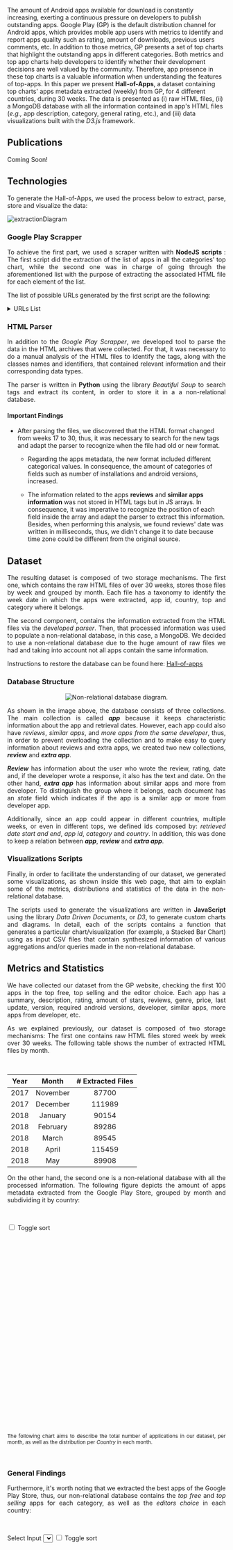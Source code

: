 
The amount of Android apps available for download is constantly increasing, exerting a continuous pressure on developers to publish outstanding apps. Google Play (GP) is the default distribution channel for Android apps, which provides mobile app users  with metrics to identify and report apps quality such as rating, amount of downloads, previous users comments, etc. In addition to those metrics, GP presents a set of top charts that highlight the outstanding apps in different categories. Both metrics and top app charts help developers to identify whether their development decisions are well valued by the community. Therefore, app presence in these top charts is a valuable information when understanding the features of top-apps. In this paper we present **Hall-of-Apps**, a dataset containing top charts' apps metadata extracted (weekly) from GP, for 4 different countries, during 30 weeks. The data is presented as (i) raw HTML files, (ii) a MongoDB database with all the information contained in app's HTML files (_e.g.,_ app description, category, general rating, etc.), and (iii) data visualizations built with the _D3.js_ framework.

## Publications
<p align="justify">
Coming Soon!
</p>

## Technologies
<p align="justify">
To generate the Hall-of-Apps, we used the process below to extract, parse, store and visualize the data:
</p>

![extractionDiagram](/assets/imgs/structural/extraction.jpg)

### Google Play Scrapper
<p align="justify">
  To achieve the first part, we used a scraper written with <strong>NodeJS scripts </strong>: The first script did the extraction of the list of apps in all the categories' top chart, while the second one was in charge of going through the aforementioned list with the purpose of extracting the associated HTML file for each element of the list.
</p>

<p align="justify">
The list of possible URLs generated by the first script are the following:
</p>

<details>
  <summary>URLs List</summary>
  
  <table class="table table-bordered table-hover table-condensed" style="table-layout: fixed; width: 100%">
<thead><tr><th title="Field #1">id</th>
<th title="Field #2">pathName</th>
<th title="Field #3">path</th>
<th title="Field #4">country</th>
</tr></thead>
<tbody><tr>
<td align="right">1</td>
<td>editorChoice</td>
<td style="word-wrap: break-word">https://play.google.com/store/apps/collection/promotion_3002800_editors_choice_apps?hl=en&amp;gl=co</td>
<td>co</td>
</tr>
<tr>
<td align="right">2</td>
<td>general_topFree</td>
<td>https://play.google.com/store/apps/collection/topselling_free?hl=en&amp;gl=co</td>
<td>co</td>
</tr>
<tr>
<td align="right">3</td>
<td>general_topSelling</td>
<td>https://play.google.com/store/apps/collection/topselling_paid?hl=en&amp;gl=co</td>
<td>co</td>
</tr>
<tr>
<td align="right">4</td>
<td>art_and_design_topFree</td>
<td>https://play.google.com/store/apps/category/ART_AND_DESIGN/collection/topselling_free?hl=en&amp;gl=co</td>
<td>co</td>
</tr>
<tr>
<td align="right">5</td>
<td>art_and_design_topSelling</td>
<td>https://play.google.com/store/apps/category/ART_AND_DESIGN/collection/topselling_paid?hl=en&amp;gl=co</td>
<td>co</td>
</tr>
<tr>
<td align="right">6</td>
<td>auto_and_vehicles_topFree</td>
<td>https://play.google.com/store/apps/category/AUTO_AND_VEHICLES/collection/topselling_free?hl=en&amp;gl=co</td>
<td>co</td>
</tr>
<tr>
<td align="right">7</td>
<td>auto_and_vehicles_topSelling</td>
<td>https://play.google.com/store/apps/category/AUTO_AND_VEHICLES/collection/topselling_paid?hl=en&amp;gl=co</td>
<td>co</td>
</tr>
<tr>
<td align="right">8</td>
<td>beauty_topFree</td>
<td>https://play.google.com/store/apps/category/BEAUTY/collection/topselling_free?hl=en&amp;gl=co</td>
<td>co</td>
</tr>
<tr>
<td align="right">9</td>
<td>beauty_topSelling</td>
<td>https://play.google.com/store/apps/category/BEAUTY/collection/topselling_paid?hl=en&amp;gl=co</td>
<td>co</td>
</tr>
<tr>
<td align="right">10</td>
<td>books_and_reference_topFree</td>
<td>https://play.google.com/store/apps/category/BOOKS_AND_REFERENCE/collection/topselling_free?hl=en&amp;gl=co</td>
<td>co</td>
</tr>
<tr>
<td align="right">11</td>
<td>books_and_reference_topSelling</td>
<td>https://play.google.com/store/apps/category/BOOKS_AND_REFERENCE/collection/topselling_paid?hl=en&amp;gl=co</td>
<td>co</td>
</tr>
<tr>
<td align="right">12</td>
<td>business_topFree</td>
<td>https://play.google.com/store/apps/category/BUSINESS/collection/topselling_free?hl=en&amp;gl=co</td>
<td>co</td>
</tr>
<tr>
<td align="right">13</td>
<td>business_topSelling</td>
<td>https://play.google.com/store/apps/category/BUSINESS/collection/topselling_paid?hl=en&amp;gl=co</td>
<td>co</td>
</tr>
<tr>
<td align="right">14</td>
<td>comics_topFree</td>
<td>https://play.google.com/store/apps/category/COMICS/collection/topselling_free?hl=en&amp;gl=co</td>
<td>co</td>
</tr>
<tr>
<td align="right">15</td>
<td>comics_topSelling</td>
<td>https://play.google.com/store/apps/category/COMICS/collection/topselling_paid?hl=en&amp;gl=co</td>
<td>co</td>
</tr>
<tr>
<td align="right">16</td>
<td>communication_topFree</td>
<td>https://play.google.com/store/apps/category/COMMUNICATION/collection/topselling_free?hl=en&amp;gl=co</td>
<td>co</td>
</tr>
<tr>
<td align="right">17</td>
<td>communication_topSelling</td>
<td>https://play.google.com/store/apps/category/COMMUNICATION/collection/topselling_paid?hl=en&amp;gl=co</td>
<td>co</td>
</tr>
<tr>
<td align="right">18</td>
<td>dating_topFree</td>
<td>https://play.google.com/store/apps/category/DATING/collection/topselling_free?hl=en&amp;gl=co</td>
<td>co</td>
</tr>
<tr>
<td align="right">19</td>
<td>dating_topSelling</td>
<td>https://play.google.com/store/apps/category/DATING/collection/topselling_paid?hl=en&amp;gl=co</td>
<td>co</td>
</tr>
<tr>
<td align="right">20</td>
<td>education_topFree</td>
<td>https://play.google.com/store/apps/category/EDUCATION/collection/topselling_free?hl=en&amp;gl=co</td>
<td>co</td>
</tr>
<tr>
<td align="right">21</td>
<td>education_topSelling</td>
<td>https://play.google.com/store/apps/category/EDUCATION/collection/topselling_paid?hl=en&amp;gl=co</td>
<td>co</td>
</tr>
<tr>
<td align="right">22</td>
<td>entertainment_topFree</td>
<td>https://play.google.com/store/apps/category/ENTERTAINMENT/collection/topselling_free?hl=en&amp;gl=co</td>
<td>co</td>
</tr>
<tr>
<td align="right">23</td>
<td>entertainment_topSelling</td>
<td>https://play.google.com/store/apps/category/ENTERTAINMENT/collection/topselling_paid?hl=en&amp;gl=co</td>
<td>co</td>
</tr>
<tr>
<td align="right">24</td>
<td>events_topFree</td>
<td>https://play.google.com/store/apps/category/EVENTS/collection/topselling_free?hl=en&amp;gl=co</td>
<td>co</td>
</tr>
<tr>
<td align="right">25</td>
<td>events_topSelling</td>
<td>https://play.google.com/store/apps/category/EVENTS/collection/topselling_paid?hl=en&amp;gl=co</td>
<td>co</td>
</tr>
<tr>
<td align="right">26</td>
<td>finance_topFree</td>
<td>https://play.google.com/store/apps/category/FINANCE/collection/topselling_free?hl=en&amp;gl=co</td>
<td>co</td>
</tr>
<tr>
<td align="right">27</td>
<td>finance_topSelling</td>
<td>https://play.google.com/store/apps/category/FINANCE/collection/topselling_paid?hl=en&amp;gl=co</td>
<td>co</td>
</tr>
<tr>
<td align="right">28</td>
<td>food_and_drink_topFree</td>
<td>https://play.google.com/store/apps/category/FOOD_AND_DRINK/collection/topselling_free?hl=en&amp;gl=co</td>
<td>co</td>
</tr>
<tr>
<td align="right">29</td>
<td>food_and_drink_topSelling</td>
<td>https://play.google.com/store/apps/category/FOOD_AND_DRINK/collection/topselling_paid?hl=en&amp;gl=co</td>
<td>co</td>
</tr>
<tr>
<td align="right">30</td>
<td>health_and_fitness_topFree</td>
<td>https://play.google.com/store/apps/category/HEALTH_AND_FITNESS/collection/topselling_free?hl=en&amp;gl=co</td>
<td>co</td>
</tr>
<tr>
<td align="right">31</td>
<td>health_and_fitness_topSelling</td>
<td>https://play.google.com/store/apps/category/HEALTH_AND_FITNESS/collection/topselling_paid?hl=en&amp;gl=co</td>
<td>co</td>
</tr>
<tr>
<td align="right">32</td>
<td>house_and_home_topFree</td>
<td>https://play.google.com/store/apps/category/HOUSE_AND_HOME/collection/topselling_free?hl=en&amp;gl=co</td>
<td>co</td>
</tr>
<tr>
<td align="right">33</td>
<td>house_and_home_topSelling</td>
<td>https://play.google.com/store/apps/category/HOUSE_AND_HOME/collection/topselling_paid?hl=en&amp;gl=co</td>
<td>co</td>
</tr>
<tr>
<td align="right">34</td>
<td>libraries_and_demo_topFree</td>
<td>https://play.google.com/store/apps/category/LIBRARIES_AND_DEMO/collection/topselling_free?hl=en&amp;gl=co</td>
<td>co</td>
</tr>
<tr>
<td align="right">35</td>
<td>libraries_and_demo_topSelling</td>
<td>https://play.google.com/store/apps/category/LIBRARIES_AND_DEMO/collection/topselling_paid?hl=en&amp;gl=co</td>
<td>co</td>
</tr>
<tr>
<td align="right">36</td>
<td>lifestyle_topFree</td>
<td>https://play.google.com/store/apps/category/LIFESTYLE/collection/topselling_free?hl=en&amp;gl=co</td>
<td>co</td>
</tr>
<tr>
<td align="right">37</td>
<td>lifestyle_topSelling</td>
<td>https://play.google.com/store/apps/category/LIFESTYLE/collection/topselling_paid?hl=en&amp;gl=co</td>
<td>co</td>
</tr>
<tr>
<td align="right">38</td>
<td>maps_and_navigation_topFree</td>
<td>https://play.google.com/store/apps/category/MAPS_AND_NAVIGATION/collection/topselling_free?hl=en&amp;gl=co</td>
<td>co</td>
</tr>
<tr>
<td align="right">39</td>
<td>maps_and_navigation_topSelling</td>
<td>https://play.google.com/store/apps/category/MAPS_AND_NAVIGATION/collection/topselling_paid?hl=en&amp;gl=co</td>
<td>co</td>
</tr>
<tr>
<td align="right">40</td>
<td>medical_topFree</td>
<td>https://play.google.com/store/apps/category/MEDICAL/collection/topselling_free?hl=en&amp;gl=co</td>
<td>co</td>
</tr>
<tr>
<td align="right">41</td>
<td>medical_topSelling</td>
<td>https://play.google.com/store/apps/category/MEDICAL/collection/topselling_paid?hl=en&amp;gl=co</td>
<td>co</td>
</tr>
<tr>
<td align="right">42</td>
<td>music_and_audio_topFree</td>
<td>https://play.google.com/store/apps/category/MUSIC_AND_AUDIO/collection/topselling_free?hl=en&amp;gl=co</td>
<td>co</td>
</tr>
<tr>
<td align="right">43</td>
<td>music_and_audio_topSelling</td>
<td>https://play.google.com/store/apps/category/MUSIC_AND_AUDIO/collection/topselling_paid?hl=en&amp;gl=co</td>
<td>co</td>
</tr>
<tr>
<td align="right">44</td>
<td>news_and_magazines_topFree</td>
<td>https://play.google.com/store/apps/category/NEWS_AND_MAGAZINES/collection/topselling_free?hl=en&amp;gl=co</td>
<td>co</td>
</tr>
<tr>
<td align="right">45</td>
<td>news_and_magazines_topSelling</td>
<td>https://play.google.com/store/apps/category/NEWS_AND_MAGAZINES/collection/topselling_paid?hl=en&amp;gl=co</td>
<td>co</td>
</tr>
<tr>
<td align="right">46</td>
<td>parenting_topFree</td>
<td>https://play.google.com/store/apps/category/PARENTING/collection/topselling_free?hl=en&amp;gl=co</td>
<td>co</td>
</tr>
<tr>
<td align="right">47</td>
<td>parenting_topSelling</td>
<td>https://play.google.com/store/apps/category/PARENTING/collection/topselling_paid?hl=en&amp;gl=co</td>
<td>co</td>
</tr>
<tr>
<td align="right">48</td>
<td>personalization_topFree</td>
<td>https://play.google.com/store/apps/category/PERSONALIZATION/collection/topselling_free?hl=en&amp;gl=co</td>
<td>co</td>
</tr>
<tr>
<td align="right">49</td>
<td>personalization_topSelling</td>
<td>https://play.google.com/store/apps/category/PERSONALIZATION/collection/topselling_paid?hl=en&amp;gl=co</td>
<td>co</td>
</tr>
<tr>
<td align="right">50</td>
<td>photography_topFree</td>
<td>https://play.google.com/store/apps/category/PHOTOGRAPHY/collection/topselling_free?hl=en&amp;gl=co</td>
<td>co</td>
</tr>
<tr>
<td align="right">51</td>
<td>photography_topSelling</td>
<td>https://play.google.com/store/apps/category/PHOTOGRAPHY/collection/topselling_paid?hl=en&amp;gl=co</td>
<td>co</td>
</tr>
<tr>
<td align="right">52</td>
<td>productivity_topFree</td>
<td>https://play.google.com/store/apps/category/PRODUCTIVITY/collection/topselling_free?hl=en&amp;gl=co</td>
<td>co</td>
</tr>
<tr>
<td align="right">53</td>
<td>productivity_topSelling</td>
<td>https://play.google.com/store/apps/category/PRODUCTIVITY/collection/topselling_paid?hl=en&amp;gl=co</td>
<td>co</td>
</tr>
<tr>
<td align="right">54</td>
<td>shopping_topFree</td>
<td>https://play.google.com/store/apps/category/SHOPPING/collection/topselling_free?hl=en&amp;gl=co</td>
<td>co</td>
</tr>
<tr>
<td align="right">55</td>
<td>shopping_topSelling</td>
<td>https://play.google.com/store/apps/category/SHOPPING/collection/topselling_paid?hl=en&amp;gl=co</td>
<td>co</td>
</tr>
<tr>
<td align="right">56</td>
<td>social_topFree</td>
<td>https://play.google.com/store/apps/category/SOCIAL/collection/topselling_free?hl=en&amp;gl=co</td>
<td>co</td>
</tr>
<tr>
<td align="right">57</td>
<td>social_topSelling</td>
<td>https://play.google.com/store/apps/category/SOCIAL/collection/topselling_paid?hl=en&amp;gl=co</td>
<td>co</td>
</tr>
<tr>
<td align="right">58</td>
<td>sports_topFree</td>
<td>https://play.google.com/store/apps/category/SPORTS/collection/topselling_free?hl=en&amp;gl=co</td>
<td>co</td>
</tr>
<tr>
<td align="right">59</td>
<td>sports_topSelling</td>
<td>https://play.google.com/store/apps/category/SPORTS/collection/topselling_paid?hl=en&amp;gl=co</td>
<td>co</td>
</tr>
<tr>
<td align="right">60</td>
<td>tools_topFree</td>
<td>https://play.google.com/store/apps/category/TOOLS/collection/topselling_free?hl=en&amp;gl=co</td>
<td>co</td>
</tr>
<tr>
<td align="right">61</td>
<td>tools_topSelling</td>
<td>https://play.google.com/store/apps/category/TOOLS/collection/topselling_paid?hl=en&amp;gl=co</td>
<td>co</td>
</tr>
<tr>
<td align="right">62</td>
<td>travel_and_local_topFree</td>
<td>https://play.google.com/store/apps/category/TRAVEL_AND_LOCAL/collection/topselling_free?hl=en&amp;gl=co</td>
<td>co</td>
</tr>
<tr>
<td align="right">63</td>
<td>travel_and_local_topSelling</td>
<td>https://play.google.com/store/apps/category/TRAVEL_AND_LOCAL/collection/topselling_paid?hl=en&amp;gl=co</td>
<td>co</td>
</tr>
<tr>
<td align="right">64</td>
<td>video_players_topFree</td>
<td>https://play.google.com/store/apps/category/VIDEO_PLAYERS/collection/topselling_free?hl=en&amp;gl=co</td>
<td>co</td>
</tr>
<tr>
<td align="right">65</td>
<td>video_players_topSelling</td>
<td>https://play.google.com/store/apps/category/VIDEO_PLAYERS/collection/topselling_paid?hl=en&amp;gl=co</td>
<td>co</td>
</tr>
<tr>
<td align="right">66</td>
<td>weather_topFree</td>
<td>https://play.google.com/store/apps/category/WEATHER/collection/topselling_free?hl=en&amp;gl=co</td>
<td>co</td>
</tr>
<tr>
<td align="right">67</td>
<td>weather_topSelling</td>
<td>https://play.google.com/store/apps/category/WEATHER/collection/topselling_paid?hl=en&amp;gl=co</td>
<td>co</td>
</tr>
<tr>
<td align="right">68</td>
<td>editorChoice</td>
<td>https://play.google.com/store/apps/collection/promotion_3002800_editors_choice_apps?hl=en&amp;gl=us</td>
<td>us</td>
</tr>
<tr>
<td align="right">69</td>
<td>general_topFree</td>
<td>https://play.google.com/store/apps/collection/topselling_free?hl=en&amp;gl=us</td>
<td>us</td>
</tr>
<tr>
<td align="right">70</td>
<td>general_topSelling</td>
<td>https://play.google.com/store/apps/collection/topselling_paid?hl=en&amp;gl=us</td>
<td>us</td>
</tr>
<tr>
<td align="right">71</td>
<td>art_and_design_topFree</td>
<td>https://play.google.com/store/apps/category/ART_AND_DESIGN/collection/topselling_free?hl=en&amp;gl=us</td>
<td>us</td>
</tr>
<tr>
<td align="right">72</td>
<td>art_and_design_topSelling</td>
<td>https://play.google.com/store/apps/category/ART_AND_DESIGN/collection/topselling_paid?hl=en&amp;gl=us</td>
<td>us</td>
</tr>
<tr>
<td align="right">73</td>
<td>auto_and_vehicles_topFree</td>
<td>https://play.google.com/store/apps/category/AUTO_AND_VEHICLES/collection/topselling_free?hl=en&amp;gl=us</td>
<td>us</td>
</tr>
<tr>
<td align="right">74</td>
<td>auto_and_vehicles_topSelling</td>
<td>https://play.google.com/store/apps/category/AUTO_AND_VEHICLES/collection/topselling_paid?hl=en&amp;gl=us</td>
<td>us</td>
</tr>
<tr>
<td align="right">75</td>
<td>beauty_topFree</td>
<td>https://play.google.com/store/apps/category/BEAUTY/collection/topselling_free?hl=en&amp;gl=us</td>
<td>us</td>
</tr>
<tr>
<td align="right">76</td>
<td>beauty_topSelling</td>
<td>https://play.google.com/store/apps/category/BEAUTY/collection/topselling_paid?hl=en&amp;gl=us</td>
<td>us</td>
</tr>
<tr>
<td align="right">77</td>
<td>books_and_reference_topFree</td>
<td>https://play.google.com/store/apps/category/BOOKS_AND_REFERENCE/collection/topselling_free?hl=en&amp;gl=us</td>
<td>us</td>
</tr>
<tr>
<td align="right">78</td>
<td>books_and_reference_topSelling</td>
<td>https://play.google.com/store/apps/category/BOOKS_AND_REFERENCE/collection/topselling_paid?hl=en&amp;gl=us</td>
<td>us</td>
</tr>
<tr>
<td align="right">79</td>
<td>business_topFree</td>
<td>https://play.google.com/store/apps/category/BUSINESS/collection/topselling_free?hl=en&amp;gl=us</td>
<td>us</td>
</tr>
<tr>
<td align="right">80</td>
<td>business_topSelling</td>
<td>https://play.google.com/store/apps/category/BUSINESS/collection/topselling_paid?hl=en&amp;gl=us</td>
<td>us</td>
</tr>
<tr>
<td align="right">81</td>
<td>comics_topFree</td>
<td>https://play.google.com/store/apps/category/COMICS/collection/topselling_free?hl=en&amp;gl=us</td>
<td>us</td>
</tr>
<tr>
<td align="right">82</td>
<td>comics_topSelling</td>
<td>https://play.google.com/store/apps/category/COMICS/collection/topselling_paid?hl=en&amp;gl=us</td>
<td>us</td>
</tr>
<tr>
<td align="right">83</td>
<td>communication_topFree</td>
<td>https://play.google.com/store/apps/category/COMMUNICATION/collection/topselling_free?hl=en&amp;gl=us</td>
<td>us</td>
</tr>
<tr>
<td align="right">84</td>
<td>communication_topSelling</td>
<td>https://play.google.com/store/apps/category/COMMUNICATION/collection/topselling_paid?hl=en&amp;gl=us</td>
<td>us</td>
</tr>
<tr>
<td align="right">85</td>
<td>dating_topFree</td>
<td>https://play.google.com/store/apps/category/DATING/collection/topselling_free?hl=en&amp;gl=us</td>
<td>us</td>
</tr>
<tr>
<td align="right">86</td>
<td>dating_topSelling</td>
<td>https://play.google.com/store/apps/category/DATING/collection/topselling_paid?hl=en&amp;gl=us</td>
<td>us</td>
</tr>
<tr>
<td align="right">87</td>
<td>education_topFree</td>
<td>https://play.google.com/store/apps/category/EDUCATION/collection/topselling_free?hl=en&amp;gl=us</td>
<td>us</td>
</tr>
<tr>
<td align="right">88</td>
<td>education_topSelling</td>
<td>https://play.google.com/store/apps/category/EDUCATION/collection/topselling_paid?hl=en&amp;gl=us</td>
<td>us</td>
</tr>
<tr>
<td align="right">89</td>
<td>entertainment_topFree</td>
<td>https://play.google.com/store/apps/category/ENTERTAINMENT/collection/topselling_free?hl=en&amp;gl=us</td>
<td>us</td>
</tr>
<tr>
<td align="right">90</td>
<td>entertainment_topSelling</td>
<td>https://play.google.com/store/apps/category/ENTERTAINMENT/collection/topselling_paid?hl=en&amp;gl=us</td>
<td>us</td>
</tr>
<tr>
<td align="right">91</td>
<td>events_topFree</td>
<td>https://play.google.com/store/apps/category/EVENTS/collection/topselling_free?hl=en&amp;gl=us</td>
<td>us</td>
</tr>
<tr>
<td align="right">92</td>
<td>events_topSelling</td>
<td>https://play.google.com/store/apps/category/EVENTS/collection/topselling_paid?hl=en&amp;gl=us</td>
<td>us</td>
</tr>
<tr>
<td align="right">93</td>
<td>finance_topFree</td>
<td>https://play.google.com/store/apps/category/FINANCE/collection/topselling_free?hl=en&amp;gl=us</td>
<td>us</td>
</tr>
<tr>
<td align="right">94</td>
<td>finance_topSelling</td>
<td>https://play.google.com/store/apps/category/FINANCE/collection/topselling_paid?hl=en&amp;gl=us</td>
<td>us</td>
</tr>
<tr>
<td align="right">95</td>
<td>food_and_drink_topFree</td>
<td>https://play.google.com/store/apps/category/FOOD_AND_DRINK/collection/topselling_free?hl=en&amp;gl=us</td>
<td>us</td>
</tr>
<tr>
<td align="right">96</td>
<td>food_and_drink_topSelling</td>
<td>https://play.google.com/store/apps/category/FOOD_AND_DRINK/collection/topselling_paid?hl=en&amp;gl=us</td>
<td>us</td>
</tr>
<tr>
<td align="right">97</td>
<td>health_and_fitness_topFree</td>
<td>https://play.google.com/store/apps/category/HEALTH_AND_FITNESS/collection/topselling_free?hl=en&amp;gl=us</td>
<td>us</td>
</tr>
<tr>
<td align="right">98</td>
<td>health_and_fitness_topSelling</td>
<td>https://play.google.com/store/apps/category/HEALTH_AND_FITNESS/collection/topselling_paid?hl=en&amp;gl=us</td>
<td>us</td>
</tr>
<tr>
<td align="right">99</td>
<td>house_and_home_topFree</td>
<td>https://play.google.com/store/apps/category/HOUSE_AND_HOME/collection/topselling_free?hl=en&amp;gl=us</td>
<td>us</td>
</tr>
<tr>
<td align="right">100</td>
<td>house_and_home_topSelling</td>
<td>https://play.google.com/store/apps/category/HOUSE_AND_HOME/collection/topselling_paid?hl=en&amp;gl=us</td>
<td>us</td>
</tr>
<tr>
<td align="right">101</td>
<td>libraries_and_demo_topFree</td>
<td>https://play.google.com/store/apps/category/LIBRARIES_AND_DEMO/collection/topselling_free?hl=en&amp;gl=us</td>
<td>us</td>
</tr>
<tr>
<td align="right">102</td>
<td>libraries_and_demo_topSelling</td>
<td>https://play.google.com/store/apps/category/LIBRARIES_AND_DEMO/collection/topselling_paid?hl=en&amp;gl=us</td>
<td>us</td>
</tr>
<tr>
<td align="right">103</td>
<td>lifestyle_topFree</td>
<td>https://play.google.com/store/apps/category/LIFESTYLE/collection/topselling_free?hl=en&amp;gl=us</td>
<td>us</td>
</tr>
<tr>
<td align="right">104</td>
<td>lifestyle_topSelling</td>
<td>https://play.google.com/store/apps/category/LIFESTYLE/collection/topselling_paid?hl=en&amp;gl=us</td>
<td>us</td>
</tr>
<tr>
<td align="right">105</td>
<td>maps_and_navigation_topFree</td>
<td>https://play.google.com/store/apps/category/MAPS_AND_NAVIGATION/collection/topselling_free?hl=en&amp;gl=us</td>
<td>us</td>
</tr>
<tr>
<td align="right">106</td>
<td>maps_and_navigation_topSelling</td>
<td>https://play.google.com/store/apps/category/MAPS_AND_NAVIGATION/collection/topselling_paid?hl=en&amp;gl=us</td>
<td>us</td>
</tr>
<tr>
<td align="right">107</td>
<td>medical_topFree</td>
<td>https://play.google.com/store/apps/category/MEDICAL/collection/topselling_free?hl=en&amp;gl=us</td>
<td>us</td>
</tr>
<tr>
<td align="right">108</td>
<td>medical_topSelling</td>
<td>https://play.google.com/store/apps/category/MEDICAL/collection/topselling_paid?hl=en&amp;gl=us</td>
<td>us</td>
</tr>
<tr>
<td align="right">109</td>
<td>music_and_audio_topFree</td>
<td>https://play.google.com/store/apps/category/MUSIC_AND_AUDIO/collection/topselling_free?hl=en&amp;gl=us</td>
<td>us</td>
</tr>
<tr>
<td align="right">110</td>
<td>music_and_audio_topSelling</td>
<td>https://play.google.com/store/apps/category/MUSIC_AND_AUDIO/collection/topselling_paid?hl=en&amp;gl=us</td>
<td>us</td>
</tr>
<tr>
<td align="right">111</td>
<td>news_and_magazines_topFree</td>
<td>https://play.google.com/store/apps/category/NEWS_AND_MAGAZINES/collection/topselling_free?hl=en&amp;gl=us</td>
<td>us</td>
</tr>
<tr>
<td align="right">112</td>
<td>news_and_magazines_topSelling</td>
<td>https://play.google.com/store/apps/category/NEWS_AND_MAGAZINES/collection/topselling_paid?hl=en&amp;gl=us</td>
<td>us</td>
</tr>
<tr>
<td align="right">113</td>
<td>parenting_topFree</td>
<td>https://play.google.com/store/apps/category/PARENTING/collection/topselling_free?hl=en&amp;gl=us</td>
<td>us</td>
</tr>
<tr>
<td align="right">114</td>
<td>parenting_topSelling</td>
<td>https://play.google.com/store/apps/category/PARENTING/collection/topselling_paid?hl=en&amp;gl=us</td>
<td>us</td>
</tr>
<tr>
<td align="right">115</td>
<td>personalization_topFree</td>
<td>https://play.google.com/store/apps/category/PERSONALIZATION/collection/topselling_free?hl=en&amp;gl=us</td>
<td>us</td>
</tr>
<tr>
<td align="right">116</td>
<td>personalization_topSelling</td>
<td>https://play.google.com/store/apps/category/PERSONALIZATION/collection/topselling_paid?hl=en&amp;gl=us</td>
<td>us</td>
</tr>
<tr>
<td align="right">117</td>
<td>photography_topFree</td>
<td>https://play.google.com/store/apps/category/PHOTOGRAPHY/collection/topselling_free?hl=en&amp;gl=us</td>
<td>us</td>
</tr>
<tr>
<td align="right">118</td>
<td>photography_topSelling</td>
<td>https://play.google.com/store/apps/category/PHOTOGRAPHY/collection/topselling_paid?hl=en&amp;gl=us</td>
<td>us</td>
</tr>
<tr>
<td align="right">119</td>
<td>productivity_topFree</td>
<td>https://play.google.com/store/apps/category/PRODUCTIVITY/collection/topselling_free?hl=en&amp;gl=us</td>
<td>us</td>
</tr>
<tr>
<td align="right">120</td>
<td>productivity_topSelling</td>
<td>https://play.google.com/store/apps/category/PRODUCTIVITY/collection/topselling_paid?hl=en&amp;gl=us</td>
<td>us</td>
</tr>
<tr>
<td align="right">121</td>
<td>shopping_topFree</td>
<td>https://play.google.com/store/apps/category/SHOPPING/collection/topselling_free?hl=en&amp;gl=us</td>
<td>us</td>
</tr>
<tr>
<td align="right">122</td>
<td>shopping_topSelling</td>
<td>https://play.google.com/store/apps/category/SHOPPING/collection/topselling_paid?hl=en&amp;gl=us</td>
<td>us</td>
</tr>
<tr>
<td align="right">123</td>
<td>social_topFree</td>
<td>https://play.google.com/store/apps/category/SOCIAL/collection/topselling_free?hl=en&amp;gl=us</td>
<td>us</td>
</tr>
<tr>
<td align="right">124</td>
<td>social_topSelling</td>
<td>https://play.google.com/store/apps/category/SOCIAL/collection/topselling_paid?hl=en&amp;gl=us</td>
<td>us</td>
</tr>
<tr>
<td align="right">125</td>
<td>sports_topFree</td>
<td>https://play.google.com/store/apps/category/SPORTS/collection/topselling_free?hl=en&amp;gl=us</td>
<td>us</td>
</tr>
<tr>
<td align="right">126</td>
<td>sports_topSelling</td>
<td>https://play.google.com/store/apps/category/SPORTS/collection/topselling_paid?hl=en&amp;gl=us</td>
<td>us</td>
</tr>
<tr>
<td align="right">127</td>
<td>tools_topFree</td>
<td>https://play.google.com/store/apps/category/TOOLS/collection/topselling_free?hl=en&amp;gl=us</td>
<td>us</td>
</tr>
<tr>
<td align="right">128</td>
<td>tools_topSelling</td>
<td>https://play.google.com/store/apps/category/TOOLS/collection/topselling_paid?hl=en&amp;gl=us</td>
<td>us</td>
</tr>
<tr>
<td align="right">129</td>
<td>travel_and_local_topFree</td>
<td>https://play.google.com/store/apps/category/TRAVEL_AND_LOCAL/collection/topselling_free?hl=en&amp;gl=us</td>
<td>us</td>
</tr>
<tr>
<td align="right">130</td>
<td>travel_and_local_topSelling</td>
<td>https://play.google.com/store/apps/category/TRAVEL_AND_LOCAL/collection/topselling_paid?hl=en&amp;gl=us</td>
<td>us</td>
</tr>
<tr>
<td align="right">131</td>
<td>video_players_topFree</td>
<td>https://play.google.com/store/apps/category/VIDEO_PLAYERS/collection/topselling_free?hl=en&amp;gl=us</td>
<td>us</td>
</tr>
<tr>
<td align="right">132</td>
<td>video_players_topSelling</td>
<td>https://play.google.com/store/apps/category/VIDEO_PLAYERS/collection/topselling_paid?hl=en&amp;gl=us</td>
<td>us</td>
</tr>
<tr>
<td align="right">133</td>
<td>weather_topFree</td>
<td>https://play.google.com/store/apps/category/WEATHER/collection/topselling_free?hl=en&amp;gl=us</td>
<td>us</td>
</tr>
<tr>
<td align="right">134</td>
<td>weather_topSelling</td>
<td>https://play.google.com/store/apps/category/WEATHER/collection/topselling_paid?hl=en&amp;gl=us</td>
<td>us</td>
</tr>
<tr>
<td align="right">135</td>
<td>editorChoice</td>
<td>https://play.google.com/store/apps/collection/promotion_3002800_editors_choice_apps?hl=en&amp;gl=br</td>
<td>br</td>
</tr>
<tr>
<td align="right">136</td>
<td>general_topFree</td>
<td>https://play.google.com/store/apps/collection/topselling_free?hl=en&amp;gl=br</td>
<td>br</td>
</tr>
<tr>
<td align="right">137</td>
<td>general_topSelling</td>
<td>https://play.google.com/store/apps/collection/topselling_paid?hl=en&amp;gl=br</td>
<td>br</td>
</tr>
<tr>
<td align="right">138</td>
<td>art_and_design_topFree</td>
<td>https://play.google.com/store/apps/category/ART_AND_DESIGN/collection/topselling_free?hl=en&amp;gl=br</td>
<td>br</td>
</tr>
<tr>
<td align="right">139</td>
<td>art_and_design_topSelling</td>
<td>https://play.google.com/store/apps/category/ART_AND_DESIGN/collection/topselling_paid?hl=en&amp;gl=br</td>
<td>br</td>
</tr>
<tr>
<td align="right">140</td>
<td>auto_and_vehicles_topFree</td>
<td>https://play.google.com/store/apps/category/AUTO_AND_VEHICLES/collection/topselling_free?hl=en&amp;gl=br</td>
<td>br</td>
</tr>
<tr>
<td align="right">141</td>
<td>auto_and_vehicles_topSelling</td>
<td>https://play.google.com/store/apps/category/AUTO_AND_VEHICLES/collection/topselling_paid?hl=en&amp;gl=br</td>
<td>br</td>
</tr>
<tr>
<td align="right">142</td>
<td>beauty_topFree</td>
<td>https://play.google.com/store/apps/category/BEAUTY/collection/topselling_free?hl=en&amp;gl=br</td>
<td>br</td>
</tr>
<tr>
<td align="right">143</td>
<td>beauty_topSelling</td>
<td>https://play.google.com/store/apps/category/BEAUTY/collection/topselling_paid?hl=en&amp;gl=br</td>
<td>br</td>
</tr>
<tr>
<td align="right">144</td>
<td>books_and_reference_topFree</td>
<td>https://play.google.com/store/apps/category/BOOKS_AND_REFERENCE/collection/topselling_free?hl=en&amp;gl=br</td>
<td>br</td>
</tr>
<tr>
<td align="right">145</td>
<td>books_and_reference_topSelling</td>
<td>https://play.google.com/store/apps/category/BOOKS_AND_REFERENCE/collection/topselling_paid?hl=en&amp;gl=br</td>
<td>br</td>
</tr>
<tr>
<td align="right">146</td>
<td>business_topFree</td>
<td>https://play.google.com/store/apps/category/BUSINESS/collection/topselling_free?hl=en&amp;gl=br</td>
<td>br</td>
</tr>
<tr>
<td align="right">147</td>
<td>business_topSelling</td>
<td>https://play.google.com/store/apps/category/BUSINESS/collection/topselling_paid?hl=en&amp;gl=br</td>
<td>br</td>
</tr>
<tr>
<td align="right">148</td>
<td>comics_topFree</td>
<td>https://play.google.com/store/apps/category/COMICS/collection/topselling_free?hl=en&amp;gl=br</td>
<td>br</td>
</tr>
<tr>
<td align="right">149</td>
<td>comics_topSelling</td>
<td>https://play.google.com/store/apps/category/COMICS/collection/topselling_paid?hl=en&amp;gl=br</td>
<td>br</td>
</tr>
<tr>
<td align="right">150</td>
<td>communication_topFree</td>
<td>https://play.google.com/store/apps/category/COMMUNICATION/collection/topselling_free?hl=en&amp;gl=br</td>
<td>br</td>
</tr>
<tr>
<td align="right">151</td>
<td>communication_topSelling</td>
<td>https://play.google.com/store/apps/category/COMMUNICATION/collection/topselling_paid?hl=en&amp;gl=br</td>
<td>br</td>
</tr>
<tr>
<td align="right">152</td>
<td>dating_topFree</td>
<td>https://play.google.com/store/apps/category/DATING/collection/topselling_free?hl=en&amp;gl=br</td>
<td>br</td>
</tr>
<tr>
<td align="right">153</td>
<td>dating_topSelling</td>
<td>https://play.google.com/store/apps/category/DATING/collection/topselling_paid?hl=en&amp;gl=br</td>
<td>br</td>
</tr>
<tr>
<td align="right">154</td>
<td>education_topFree</td>
<td>https://play.google.com/store/apps/category/EDUCATION/collection/topselling_free?hl=en&amp;gl=br</td>
<td>br</td>
</tr>
<tr>
<td align="right">155</td>
<td>education_topSelling</td>
<td>https://play.google.com/store/apps/category/EDUCATION/collection/topselling_paid?hl=en&amp;gl=br</td>
<td>br</td>
</tr>
<tr>
<td align="right">156</td>
<td>entertainment_topFree</td>
<td>https://play.google.com/store/apps/category/ENTERTAINMENT/collection/topselling_free?hl=en&amp;gl=br</td>
<td>br</td>
</tr>
<tr>
<td align="right">157</td>
<td>entertainment_topSelling</td>
<td>https://play.google.com/store/apps/category/ENTERTAINMENT/collection/topselling_paid?hl=en&amp;gl=br</td>
<td>br</td>
</tr>
<tr>
<td align="right">158</td>
<td>events_topFree</td>
<td>https://play.google.com/store/apps/category/EVENTS/collection/topselling_free?hl=en&amp;gl=br</td>
<td>br</td>
</tr>
<tr>
<td align="right">159</td>
<td>events_topSelling</td>
<td>https://play.google.com/store/apps/category/EVENTS/collection/topselling_paid?hl=en&amp;gl=br</td>
<td>br</td>
</tr>
<tr>
<td align="right">160</td>
<td>finance_topFree</td>
<td>https://play.google.com/store/apps/category/FINANCE/collection/topselling_free?hl=en&amp;gl=br</td>
<td>br</td>
</tr>
<tr>
<td align="right">161</td>
<td>finance_topSelling</td>
<td>https://play.google.com/store/apps/category/FINANCE/collection/topselling_paid?hl=en&amp;gl=br</td>
<td>br</td>
</tr>
<tr>
<td align="right">162</td>
<td>food_and_drink_topFree</td>
<td>https://play.google.com/store/apps/category/FOOD_AND_DRINK/collection/topselling_free?hl=en&amp;gl=br</td>
<td>br</td>
</tr>
<tr>
<td align="right">163</td>
<td>food_and_drink_topSelling</td>
<td>https://play.google.com/store/apps/category/FOOD_AND_DRINK/collection/topselling_paid?hl=en&amp;gl=br</td>
<td>br</td>
</tr>
<tr>
<td align="right">164</td>
<td>health_and_fitness_topFree</td>
<td>https://play.google.com/store/apps/category/HEALTH_AND_FITNESS/collection/topselling_free?hl=en&amp;gl=br</td>
<td>br</td>
</tr>
<tr>
<td align="right">165</td>
<td>health_and_fitness_topSelling</td>
<td>https://play.google.com/store/apps/category/HEALTH_AND_FITNESS/collection/topselling_paid?hl=en&amp;gl=br</td>
<td>br</td>
</tr>
<tr>
<td align="right">166</td>
<td>house_and_home_topFree</td>
<td>https://play.google.com/store/apps/category/HOUSE_AND_HOME/collection/topselling_free?hl=en&amp;gl=br</td>
<td>br</td>
</tr>
<tr>
<td align="right">167</td>
<td>house_and_home_topSelling</td>
<td>https://play.google.com/store/apps/category/HOUSE_AND_HOME/collection/topselling_paid?hl=en&amp;gl=br</td>
<td>br</td>
</tr>
<tr>
<td align="right">168</td>
<td>libraries_and_demo_topFree</td>
<td>https://play.google.com/store/apps/category/LIBRARIES_AND_DEMO/collection/topselling_free?hl=en&amp;gl=br</td>
<td>br</td>
</tr>
<tr>
<td align="right">169</td>
<td>libraries_and_demo_topSelling</td>
<td>https://play.google.com/store/apps/category/LIBRARIES_AND_DEMO/collection/topselling_paid?hl=en&amp;gl=br</td>
<td>br</td>
</tr>
<tr>
<td align="right">170</td>
<td>lifestyle_topFree</td>
<td>https://play.google.com/store/apps/category/LIFESTYLE/collection/topselling_free?hl=en&amp;gl=br</td>
<td>br</td>
</tr>
<tr>
<td align="right">171</td>
<td>lifestyle_topSelling</td>
<td>https://play.google.com/store/apps/category/LIFESTYLE/collection/topselling_paid?hl=en&amp;gl=br</td>
<td>br</td>
</tr>
<tr>
<td align="right">172</td>
<td>maps_and_navigation_topFree</td>
<td>https://play.google.com/store/apps/category/MAPS_AND_NAVIGATION/collection/topselling_free?hl=en&amp;gl=br</td>
<td>br</td>
</tr>
<tr>
<td align="right">173</td>
<td>maps_and_navigation_topSelling</td>
<td>https://play.google.com/store/apps/category/MAPS_AND_NAVIGATION/collection/topselling_paid?hl=en&amp;gl=br</td>
<td>br</td>
</tr>
<tr>
<td align="right">174</td>
<td>medical_topFree</td>
<td>https://play.google.com/store/apps/category/MEDICAL/collection/topselling_free?hl=en&amp;gl=br</td>
<td>br</td>
</tr>
<tr>
<td align="right">175</td>
<td>medical_topSelling</td>
<td>https://play.google.com/store/apps/category/MEDICAL/collection/topselling_paid?hl=en&amp;gl=br</td>
<td>br</td>
</tr>
<tr>
<td align="right">176</td>
<td>music_and_audio_topFree</td>
<td>https://play.google.com/store/apps/category/MUSIC_AND_AUDIO/collection/topselling_free?hl=en&amp;gl=br</td>
<td>br</td>
</tr>
<tr>
<td align="right">177</td>
<td>music_and_audio_topSelling</td>
<td>https://play.google.com/store/apps/category/MUSIC_AND_AUDIO/collection/topselling_paid?hl=en&amp;gl=br</td>
<td>br</td>
</tr>
<tr>
<td align="right">178</td>
<td>news_and_magazines_topFree</td>
<td>https://play.google.com/store/apps/category/NEWS_AND_MAGAZINES/collection/topselling_free?hl=en&amp;gl=br</td>
<td>br</td>
</tr>
<tr>
<td align="right">179</td>
<td>news_and_magazines_topSelling</td>
<td>https://play.google.com/store/apps/category/NEWS_AND_MAGAZINES/collection/topselling_paid?hl=en&amp;gl=br</td>
<td>br</td>
</tr>
<tr>
<td align="right">180</td>
<td>parenting_topFree</td>
<td>https://play.google.com/store/apps/category/PARENTING/collection/topselling_free?hl=en&amp;gl=br</td>
<td>br</td>
</tr>
<tr>
<td align="right">181</td>
<td>parenting_topSelling</td>
<td>https://play.google.com/store/apps/category/PARENTING/collection/topselling_paid?hl=en&amp;gl=br</td>
<td>br</td>
</tr>
<tr>
<td align="right">182</td>
<td>personalization_topFree</td>
<td>https://play.google.com/store/apps/category/PERSONALIZATION/collection/topselling_free?hl=en&amp;gl=br</td>
<td>br</td>
</tr>
<tr>
<td align="right">183</td>
<td>personalization_topSelling</td>
<td>https://play.google.com/store/apps/category/PERSONALIZATION/collection/topselling_paid?hl=en&amp;gl=br</td>
<td>br</td>
</tr>
<tr>
<td align="right">184</td>
<td>photography_topFree</td>
<td>https://play.google.com/store/apps/category/PHOTOGRAPHY/collection/topselling_free?hl=en&amp;gl=br</td>
<td>br</td>
</tr>
<tr>
<td align="right">185</td>
<td>photography_topSelling</td>
<td>https://play.google.com/store/apps/category/PHOTOGRAPHY/collection/topselling_paid?hl=en&amp;gl=br</td>
<td>br</td>
</tr>
<tr>
<td align="right">186</td>
<td>productivity_topFree</td>
<td>https://play.google.com/store/apps/category/PRODUCTIVITY/collection/topselling_free?hl=en&amp;gl=br</td>
<td>br</td>
</tr>
<tr>
<td align="right">187</td>
<td>productivity_topSelling</td>
<td>https://play.google.com/store/apps/category/PRODUCTIVITY/collection/topselling_paid?hl=en&amp;gl=br</td>
<td>br</td>
</tr>
<tr>
<td align="right">188</td>
<td>shopping_topFree</td>
<td>https://play.google.com/store/apps/category/SHOPPING/collection/topselling_free?hl=en&amp;gl=br</td>
<td>br</td>
</tr>
<tr>
<td align="right">189</td>
<td>shopping_topSelling</td>
<td>https://play.google.com/store/apps/category/SHOPPING/collection/topselling_paid?hl=en&amp;gl=br</td>
<td>br</td>
</tr>
<tr>
<td align="right">190</td>
<td>social_topFree</td>
<td>https://play.google.com/store/apps/category/SOCIAL/collection/topselling_free?hl=en&amp;gl=br</td>
<td>br</td>
</tr>
<tr>
<td align="right">191</td>
<td>social_topSelling</td>
<td>https://play.google.com/store/apps/category/SOCIAL/collection/topselling_paid?hl=en&amp;gl=br</td>
<td>br</td>
</tr>
<tr>
<td align="right">192</td>
<td>sports_topFree</td>
<td>https://play.google.com/store/apps/category/SPORTS/collection/topselling_free?hl=en&amp;gl=br</td>
<td>br</td>
</tr>
<tr>
<td align="right">193</td>
<td>sports_topSelling</td>
<td>https://play.google.com/store/apps/category/SPORTS/collection/topselling_paid?hl=en&amp;gl=br</td>
<td>br</td>
</tr>
<tr>
<td align="right">194</td>
<td>tools_topFree</td>
<td>https://play.google.com/store/apps/category/TOOLS/collection/topselling_free?hl=en&amp;gl=br</td>
<td>br</td>
</tr>
<tr>
<td align="right">195</td>
<td>tools_topSelling</td>
<td>https://play.google.com/store/apps/category/TOOLS/collection/topselling_paid?hl=en&amp;gl=br</td>
<td>br</td>
</tr>
<tr>
<td align="right">196</td>
<td>travel_and_local_topFree</td>
<td>https://play.google.com/store/apps/category/TRAVEL_AND_LOCAL/collection/topselling_free?hl=en&amp;gl=br</td>
<td>br</td>
</tr>
<tr>
<td align="right">197</td>
<td>travel_and_local_topSelling</td>
<td>https://play.google.com/store/apps/category/TRAVEL_AND_LOCAL/collection/topselling_paid?hl=en&amp;gl=br</td>
<td>br</td>
</tr>
<tr>
<td align="right">198</td>
<td>video_players_topFree</td>
<td>https://play.google.com/store/apps/category/VIDEO_PLAYERS/collection/topselling_free?hl=en&amp;gl=br</td>
<td>br</td>
</tr>
<tr>
<td align="right">199</td>
<td>video_players_topSelling</td>
<td>https://play.google.com/store/apps/category/VIDEO_PLAYERS/collection/topselling_paid?hl=en&amp;gl=br</td>
<td>br</td>
</tr>
<tr>
<td align="right">200</td>
<td>weather_topFree</td>
<td>https://play.google.com/store/apps/category/WEATHER/collection/topselling_free?hl=en&amp;gl=br</td>
<td>br</td>
</tr>
<tr>
<td align="right">201</td>
<td>weather_topSelling</td>
<td>https://play.google.com/store/apps/category/WEATHER/collection/topselling_paid?hl=en&amp;gl=br</td>
<td>br</td>
</tr>
<tr>
<td align="right">202</td>
<td>editorChoice</td>
<td>https://play.google.com/store/apps/collection/promotion_3002800_editors_choice_apps?hl=en&amp;gl=de</td>
<td>de</td>
</tr>
<tr>
<td align="right">203</td>
<td>general_topFree</td>
<td>https://play.google.com/store/apps/collection/topselling_free?hl=en&amp;gl=de</td>
<td>de</td>
</tr>
<tr>
<td align="right">204</td>
<td>general_topSelling</td>
<td>https://play.google.com/store/apps/collection/topselling_paid?hl=en&amp;gl=de</td>
<td>de</td>
</tr>
<tr>
<td align="right">205</td>
<td>art_and_design_topFree</td>
<td>https://play.google.com/store/apps/category/ART_AND_DESIGN/collection/topselling_free?hl=en&amp;gl=de</td>
<td>de</td>
</tr>
<tr>
<td align="right">206</td>
<td>art_and_design_topSelling</td>
<td>https://play.google.com/store/apps/category/ART_AND_DESIGN/collection/topselling_paid?hl=en&amp;gl=de</td>
<td>de</td>
</tr>
<tr>
<td align="right">207</td>
<td>auto_and_vehicles_topFree</td>
<td>https://play.google.com/store/apps/category/AUTO_AND_VEHICLES/collection/topselling_free?hl=en&amp;gl=de</td>
<td>de</td>
</tr>
<tr>
<td align="right">208</td>
<td>auto_and_vehicles_topSelling</td>
<td>https://play.google.com/store/apps/category/AUTO_AND_VEHICLES/collection/topselling_paid?hl=en&amp;gl=de</td>
<td>de</td>
</tr>
<tr>
<td align="right">209</td>
<td>beauty_topFree</td>
<td>https://play.google.com/store/apps/category/BEAUTY/collection/topselling_free?hl=en&amp;gl=de</td>
<td>de</td>
</tr>
<tr>
<td align="right">210</td>
<td>beauty_topSelling</td>
<td>https://play.google.com/store/apps/category/BEAUTY/collection/topselling_paid?hl=en&amp;gl=de</td>
<td>de</td>
</tr>
<tr>
<td align="right">211</td>
<td>books_and_reference_topFree</td>
<td>https://play.google.com/store/apps/category/BOOKS_AND_REFERENCE/collection/topselling_free?hl=en&amp;gl=de</td>
<td>de</td>
</tr>
<tr>
<td align="right">212</td>
<td>books_and_reference_topSelling</td>
<td>https://play.google.com/store/apps/category/BOOKS_AND_REFERENCE/collection/topselling_paid?hl=en&amp;gl=de</td>
<td>de</td>
</tr>
<tr>
<td align="right">213</td>
<td>business_topFree</td>
<td>https://play.google.com/store/apps/category/BUSINESS/collection/topselling_free?hl=en&amp;gl=de</td>
<td>de</td>
</tr>
<tr>
<td align="right">214</td>
<td>business_topSelling</td>
<td>https://play.google.com/store/apps/category/BUSINESS/collection/topselling_paid?hl=en&amp;gl=de</td>
<td>de</td>
</tr>
<tr>
<td align="right">215</td>
<td>comics_topFree</td>
<td>https://play.google.com/store/apps/category/COMICS/collection/topselling_free?hl=en&amp;gl=de</td>
<td>de</td>
</tr>
<tr>
<td align="right">216</td>
<td>comics_topSelling</td>
<td>https://play.google.com/store/apps/category/COMICS/collection/topselling_paid?hl=en&amp;gl=de</td>
<td>de</td>
</tr>
<tr>
<td align="right">217</td>
<td>communication_topFree</td>
<td>https://play.google.com/store/apps/category/COMMUNICATION/collection/topselling_free?hl=en&amp;gl=de</td>
<td>de</td>
</tr>
<tr>
<td align="right">218</td>
<td>communication_topSelling</td>
<td>https://play.google.com/store/apps/category/COMMUNICATION/collection/topselling_paid?hl=en&amp;gl=de</td>
<td>de</td>
</tr>
<tr>
<td align="right">219</td>
<td>dating_topFree</td>
<td>https://play.google.com/store/apps/category/DATING/collection/topselling_free?hl=en&amp;gl=de</td>
<td>de</td>
</tr>
<tr>
<td align="right">220</td>
<td>dating_topSelling</td>
<td>https://play.google.com/store/apps/category/DATING/collection/topselling_paid?hl=en&amp;gl=de</td>
<td>de</td>
</tr>
<tr>
<td align="right">221</td>
<td>education_topFree</td>
<td>https://play.google.com/store/apps/category/EDUCATION/collection/topselling_free?hl=en&amp;gl=de</td>
<td>de</td>
</tr>
<tr>
<td align="right">222</td>
<td>education_topSelling</td>
<td>https://play.google.com/store/apps/category/EDUCATION/collection/topselling_paid?hl=en&amp;gl=de</td>
<td>de</td>
</tr>
<tr>
<td align="right">223</td>
<td>entertainment_topFree</td>
<td>https://play.google.com/store/apps/category/ENTERTAINMENT/collection/topselling_free?hl=en&amp;gl=de</td>
<td>de</td>
</tr>
<tr>
<td align="right">224</td>
<td>entertainment_topSelling</td>
<td>https://play.google.com/store/apps/category/ENTERTAINMENT/collection/topselling_paid?hl=en&amp;gl=de</td>
<td>de</td>
</tr>
<tr>
<td align="right">225</td>
<td>events_topFree</td>
<td>https://play.google.com/store/apps/category/EVENTS/collection/topselling_free?hl=en&amp;gl=de</td>
<td>de</td>
</tr>
<tr>
<td align="right">226</td>
<td>events_topSelling</td>
<td>https://play.google.com/store/apps/category/EVENTS/collection/topselling_paid?hl=en&amp;gl=de</td>
<td>de</td>
</tr>
<tr>
<td align="right">227</td>
<td>finance_topFree</td>
<td>https://play.google.com/store/apps/category/FINANCE/collection/topselling_free?hl=en&amp;gl=de</td>
<td>de</td>
</tr>
<tr>
<td align="right">228</td>
<td>finance_topSelling</td>
<td>https://play.google.com/store/apps/category/FINANCE/collection/topselling_paid?hl=en&amp;gl=de</td>
<td>de</td>
</tr>
<tr>
<td align="right">229</td>
<td>food_and_drink_topFree</td>
<td>https://play.google.com/store/apps/category/FOOD_AND_DRINK/collection/topselling_free?hl=en&amp;gl=de</td>
<td>de</td>
</tr>
<tr>
<td align="right">230</td>
<td>food_and_drink_topSelling</td>
<td>https://play.google.com/store/apps/category/FOOD_AND_DRINK/collection/topselling_paid?hl=en&amp;gl=de</td>
<td>de</td>
</tr>
<tr>
<td align="right">231</td>
<td>health_and_fitness_topFree</td>
<td>https://play.google.com/store/apps/category/HEALTH_AND_FITNESS/collection/topselling_free?hl=en&amp;gl=de</td>
<td>de</td>
</tr>
<tr>
<td align="right">232</td>
<td>health_and_fitness_topSelling</td>
<td>https://play.google.com/store/apps/category/HEALTH_AND_FITNESS/collection/topselling_paid?hl=en&amp;gl=de</td>
<td>de</td>
</tr>
<tr>
<td align="right">233</td>
<td>house_and_home_topFree</td>
<td>https://play.google.com/store/apps/category/HOUSE_AND_HOME/collection/topselling_free?hl=en&amp;gl=de</td>
<td>de</td>
</tr>
<tr>
<td align="right">234</td>
<td>house_and_home_topSelling</td>
<td>https://play.google.com/store/apps/category/HOUSE_AND_HOME/collection/topselling_paid?hl=en&amp;gl=de</td>
<td>de</td>
</tr>
<tr>
<td align="right">235</td>
<td>libraries_and_demo_topFree</td>
<td>https://play.google.com/store/apps/category/LIBRARIES_AND_DEMO/collection/topselling_free?hl=en&amp;gl=de</td>
<td>de</td>
</tr>
<tr>
<td align="right">236</td>
<td>libraries_and_demo_topSelling</td>
<td>https://play.google.com/store/apps/category/LIBRARIES_AND_DEMO/collection/topselling_paid?hl=en&amp;gl=de</td>
<td>de</td>
</tr>
<tr>
<td align="right">237</td>
<td>lifestyle_topFree</td>
<td>https://play.google.com/store/apps/category/LIFESTYLE/collection/topselling_free?hl=en&amp;gl=de</td>
<td>de</td>
</tr>
<tr>
<td align="right">238</td>
<td>lifestyle_topSelling</td>
<td>https://play.google.com/store/apps/category/LIFESTYLE/collection/topselling_paid?hl=en&amp;gl=de</td>
<td>de</td>
</tr>
<tr>
<td align="right">239</td>
<td>maps_and_navigation_topFree</td>
<td>https://play.google.com/store/apps/category/MAPS_AND_NAVIGATION/collection/topselling_free?hl=en&amp;gl=de</td>
<td>de</td>
</tr>
<tr>
<td align="right">240</td>
<td>maps_and_navigation_topSelling</td>
<td>https://play.google.com/store/apps/category/MAPS_AND_NAVIGATION/collection/topselling_paid?hl=en&amp;gl=de</td>
<td>de</td>
</tr>
<tr>
<td align="right">241</td>
<td>medical_topFree</td>
<td>https://play.google.com/store/apps/category/MEDICAL/collection/topselling_free?hl=en&amp;gl=de</td>
<td>de</td>
</tr>
<tr>
<td align="right">242</td>
<td>medical_topSelling</td>
<td>https://play.google.com/store/apps/category/MEDICAL/collection/topselling_paid?hl=en&amp;gl=de</td>
<td>de</td>
</tr>
<tr>
<td align="right">243</td>
<td>music_and_audio_topFree</td>
<td>https://play.google.com/store/apps/category/MUSIC_AND_AUDIO/collection/topselling_free?hl=en&amp;gl=de</td>
<td>de</td>
</tr>
<tr>
<td align="right">244</td>
<td>music_and_audio_topSelling</td>
<td>https://play.google.com/store/apps/category/MUSIC_AND_AUDIO/collection/topselling_paid?hl=en&amp;gl=de</td>
<td>de</td>
</tr>
<tr>
<td align="right">245</td>
<td>news_and_magazines_topFree</td>
<td>https://play.google.com/store/apps/category/NEWS_AND_MAGAZINES/collection/topselling_free?hl=en&amp;gl=de</td>
<td>de</td>
</tr>
<tr>
<td align="right">246</td>
<td>news_and_magazines_topSelling</td>
<td>https://play.google.com/store/apps/category/NEWS_AND_MAGAZINES/collection/topselling_paid?hl=en&amp;gl=de</td>
<td>de</td>
</tr>
<tr>
<td align="right">247</td>
<td>parenting_topFree</td>
<td>https://play.google.com/store/apps/category/PARENTING/collection/topselling_free?hl=en&amp;gl=de</td>
<td>de</td>
</tr>
<tr>
<td align="right">248</td>
<td>parenting_topSelling</td>
<td>https://play.google.com/store/apps/category/PARENTING/collection/topselling_paid?hl=en&amp;gl=de</td>
<td>de</td>
</tr>
<tr>
<td align="right">249</td>
<td>personalization_topFree</td>
<td>https://play.google.com/store/apps/category/PERSONALIZATION/collection/topselling_free?hl=en&amp;gl=de</td>
<td>de</td>
</tr>
<tr>
<td align="right">250</td>
<td>personalization_topSelling</td>
<td>https://play.google.com/store/apps/category/PERSONALIZATION/collection/topselling_paid?hl=en&amp;gl=de</td>
<td>de</td>
</tr>
<tr>
<td align="right">251</td>
<td>photography_topFree</td>
<td>https://play.google.com/store/apps/category/PHOTOGRAPHY/collection/topselling_free?hl=en&amp;gl=de</td>
<td>de</td>
</tr>
<tr>
<td align="right">252</td>
<td>photography_topSelling</td>
<td>https://play.google.com/store/apps/category/PHOTOGRAPHY/collection/topselling_paid?hl=en&amp;gl=de</td>
<td>de</td>
</tr>
<tr>
<td align="right">253</td>
<td>productivity_topFree</td>
<td>https://play.google.com/store/apps/category/PRODUCTIVITY/collection/topselling_free?hl=en&amp;gl=de</td>
<td>de</td>
</tr>
<tr>
<td align="right">254</td>
<td>productivity_topSelling</td>
<td>https://play.google.com/store/apps/category/PRODUCTIVITY/collection/topselling_paid?hl=en&amp;gl=de</td>
<td>de</td>
</tr>
<tr>
<td align="right">255</td>
<td>shopping_topFree</td>
<td>https://play.google.com/store/apps/category/SHOPPING/collection/topselling_free?hl=en&amp;gl=de</td>
<td>de</td>
</tr>
<tr>
<td align="right">256</td>
<td>shopping_topSelling</td>
<td>https://play.google.com/store/apps/category/SHOPPING/collection/topselling_paid?hl=en&amp;gl=de</td>
<td>de</td>
</tr>
<tr>
<td align="right">257</td>
<td>social_topFree</td>
<td>https://play.google.com/store/apps/category/SOCIAL/collection/topselling_free?hl=en&amp;gl=de</td>
<td>de</td>
</tr>
<tr>
<td align="right">258</td>
<td>social_topSelling</td>
<td>https://play.google.com/store/apps/category/SOCIAL/collection/topselling_paid?hl=en&amp;gl=de</td>
<td>de</td>
</tr>
<tr>
<td align="right">259</td>
<td>sports_topFree</td>
<td>https://play.google.com/store/apps/category/SPORTS/collection/topselling_free?hl=en&amp;gl=de</td>
<td>de</td>
</tr>
<tr>
<td align="right">260</td>
<td>sports_topSelling</td>
<td>https://play.google.com/store/apps/category/SPORTS/collection/topselling_paid?hl=en&amp;gl=de</td>
<td>de</td>
</tr>
<tr>
<td align="right">261</td>
<td>tools_topFree</td>
<td>https://play.google.com/store/apps/category/TOOLS/collection/topselling_free?hl=en&amp;gl=de</td>
<td>de</td>
</tr>
<tr>
<td align="right">262</td>
<td>tools_topSelling</td>
<td>https://play.google.com/store/apps/category/TOOLS/collection/topselling_paid?hl=en&amp;gl=de</td>
<td>de</td>
</tr>
<tr>
<td align="right">263</td>
<td>travel_and_local_topFree</td>
<td>https://play.google.com/store/apps/category/TRAVEL_AND_LOCAL/collection/topselling_free?hl=en&amp;gl=de</td>
<td>de</td>
</tr>
<tr>
<td align="right">264</td>
<td>travel_and_local_topSelling</td>
<td>https://play.google.com/store/apps/category/TRAVEL_AND_LOCAL/collection/topselling_paid?hl=en&amp;gl=de</td>
<td>de</td>
</tr>
<tr>
<td align="right">265</td>
<td>video_players_topFree</td>
<td>https://play.google.com/store/apps/category/VIDEO_PLAYERS/collection/topselling_free?hl=en&amp;gl=de</td>
<td>de</td>
</tr>
<tr>
<td align="right">266</td>
<td>video_players_topSelling</td>
<td>https://play.google.com/store/apps/category/VIDEO_PLAYERS/collection/topselling_paid?hl=en&amp;gl=de</td>
<td>de</td>
</tr>
<tr>
<td align="right">267</td>
<td>weather_topFree</td>
<td>https://play.google.com/store/apps/category/WEATHER/collection/topselling_free?hl=en&amp;gl=de</td>
<td>de</td>
</tr>
<tr>
<td align="right">268</td>
<td>weather_topSelling</td>
<td>https://play.google.com/store/apps/category/WEATHER/collection/topselling_paid?hl=en&amp;gl=de</td>
<td>de</td>
</tr>
</tbody></table>

  
</details>


### HTML Parser
<p align="justify">
  In addition to the <i>Google Play Scrapper</i>, we developed tool to parse the data in the HTML archives that were collected. For that, it was necessary to do a manual analysis of the HTML files to identify the tags, along with the classes names and identifiers, that contained relevant information and their corresponding data types.
</p>

<p align="justify">
  The parser is written in <strong>Python</strong> using the library <i>Beautiful Soup</i> to search tags and extract its content, in order to store it in a a non-relational database.
</p>

#### Important Findings

* After parsing the files, we discovered that the HTML format changed from weeks 17 to 30, thus, it was necessary to search for the new tags and adapt the parser to recognize when the file had old or new format.

  * Regarding the apps metadata, the new format included different categorical values. In consequence, the amount of categories of fields such as number of installations and android versions, increased.

  * The information related to the apps **reviews** and **similar apps information** was not stored in HTML tags but in JS arrays. In consequence, it was imperative to recognize the position of each field inside the array and adapt the parser to extract this information. Besides, when performing this analysis, we found reviews' date was written in milliseconds, thus, we didn't change it to date because time zone could be different from the original source. 


## Dataset
<p align="justify">
  The resulting dataset is composed of two storage mechanisms. The first one, which contains the raw HTML files of over 30 weeks, stores those files by week and grouped by month. Each file has a taxonomy to identify the week date in which the apps were extracted, app id, country, top and category where it belongs.
</p>

<p align="justify">
  The second component, contains the information extracted from the HTML files via the <i>developed parser</i>. Then, that processed information was used to populate a non-relational database, in this case, a MongoDB. We decided to use a non-relational database due to the huge amount of raw files we had and taking into account not all apps contain the same information.
</p>

<p align="justify">
  Instructions to restore the database can be found here: <a href="https://github.com/TheSoftwareDesignLab/hall-of-apps-tools">Hall-of-apps</a>
</p>

### Database Structure
<p align="sutify" style="text-align: center;">
  <img src="assets/imgs/diagrams/database_diagram.jpg" alt="Non-relational database diagram."/>
</p>


<p align="justify">
  As shown in the image above, the database consists of three collections. The main collection is called <i><strong>app</strong></i> because it keeps characteristic information about the app and retrieval dates. However, each app could also have <i>reviews</i>, <i>similar apps</i>, and <i>more apps from the same developer</i>, thus, in order to prevent overloading the collection and to make easy to query information about reviews and extra apps, we created two new collections, <i><strong>review</strong></i> and <i><strong>extra app</strong></i>. 
</p>

<p align="justify">
  <i><strong>Review</strong></i> has information about the user who wrote the review, rating, date and, if the developer wrote a response, it also has the text and date. On the other hand, <i><strong>extra app</strong></i> has information about similar apps and more from developer. To distinguish the group where it belongs, each document has an <i>state</i> field which indicates if the app  is a similar app or more from developer app.
</p>

<p align="justify">
  Additionally, since an app could appear in different countries, multiple weeks, or even in different tops, we defined ids composed by: <i>retrieved date start and end</i>, <i>app id</i>, <i>category</i> and <i>country</i>. In addition, this was done to keep a relation between <i><strong>app</strong></i>, <i><strong>review</strong></i> and <i><strong>extra app</strong></i>.
</p>

### Visualizations Scripts
<p align="justify">
  Finally, in order to facilitate the understanding of our dataset, we generated some visualizations, as shown inside this web page, that aim to explain some of the metrics, distributions and statistics of the data in the non-relational database.
</p>
<p align="justify">
  The scripts used to generate the visualizations are written in <strong>JavaScript</strong> using the library <i>Data Driven Documents</i>, or <i>D3</i>, to generate custom charts and diagrams. In detail, each of the scripts contains a function that generates a particular chart/visualization (for example, a Stacked Bar Chart) using as input CSV files that contain synthesized information of various aggregations and/or queries made in the non-relational database.
</p>

## Metrics and Statistics
<p align="justify">
  We have collected our dataset from the GP website, checking the first 100 apps in the top free, top selling and the editor choice. Each app has a summary, description, rating, amount of stars, reviews, genre, price, last update, version, required android versions, developer, similar apps, more apps from developer, etc.
</p>

<p align="justify">
  As we explained previously, our dataset is composed of two storage mechanisms: The first one contains raw HTML files stored week by week over 30 weeks. The following table shows the number of extracted HTML files by month.
</p><br/>

| Year  | Month | # Extracted Files|
| :-------------: | :----------: | :----------: |
| 2017 | November | 87700 |
| 2017 | December | 111989 |
| 2018 | January | 90154 |
| 2018 | February | 89286 |
| 2018 | March | 89545 |
| 2018 | April | 115459 |
| 2018 | May | 89908 |

<p align="justify">
  On the other hand, the second one is a non-relational database with all the processed information. The following figure depicts the amount of apps metadata extracted from the Google Play Store, grouped by month and subdividing it by country:
</p><br/>

<input type="checkbox" id="chartCountriessort">	Toggle sort 
<svg id="chartCountries" width="500" height="450"></svg>

<p align="justify">
  <small>
    The following chart aims to describe the total number of applications in our dataset, per month, as well as the distribution per <i>Country</i> in each month.
  </small>
</p><br/>

### General Findings
<p align="justify">
  Furthermore, it's worth noting that we extracted the best apps of the Google Play Store, thus, our non-relational database contains the <i>top free</i> and <i>top selling</i> apps for each category, as well as the <i>editors choice</i> in each country:
</p><br/>

Select Input <select id="chartTopsxaxis"></select>
<input type="checkbox" id="chartTopssort">	Toggle sort 
<svg id="chartTops" width="500" height="600"></svg>

<p align="justify">
  <small>
    The following chart aims to describe the total number of applications in our dataset per month, as well as the distribution per <i>Category</i> in each month, filtering by <i>tops</i> that were described previously.
  </small>
</p>

<p align="justify">
  The figure above shows that our dataset contains 34 differents app <i>categories</i>. In order to ease the global analysis of the apps, we added to this page some <strong>mapped <i>macro categories</i></strong>. These new <i>macro categories</i> were generated by grouping the original categories by their similarity. The following table depicts the new <i>macro categories</i>, and the figure below it aims to describe the total number of applications in our dataset per month, as well as the subdividing it by <i>Macro Categories</i> in each month, filtering by <i>tops</i>.
</p><br/>

Select Input <select id="chartCustomCatxaxis"></select>
<input type="checkbox" id="chartCustomCatsort">	Toggle sort 
<svg id="chartCustomCat" width="500" height="620"></svg>

<table>
  <thead>
    <th>Mapped Category</th>
    <th>Original Category</th>
  </thead>
  <tbody>
    <tr><td rowspan="3">tools_libraries _general</td><td>Tools</td></tr>
    <tr><td>Libraries & Demo</td></tr>
    <tr><td>General</td></tr>
    <tr><td rowspan="3">entertainment_events_food </td><td>Entertainment</td></tr>
    <tr><td>Events</td></tr>
    <tr><td>Food & Drink</td></tr>
    <tr><td rowspan="3">social_dating_communication</td><td>Social</td></tr>
    <tr><td>dating</td></tr>
    <tr><td>communication</td></tr>
    <tr><td rowspan="3">health _medical_sports</td><td>Health & Fitness</td></tr>
    <tr><td>Medical</td></tr>
    <tr><td>Sports</td></tr>
    <tr><td rowspan="3">music _video _auto </td><td>Music & Audio</td></tr>
    <tr><td>Video Player</td></tr>
    <tr><td>Auto & Vehicles</td></tr>
    <tr><td rowspan="3">art _photography_personalization</td><td>Art & Design</td></tr>
    <tr><td>Photography</td></tr>
    <tr><td>Personalization</td></tr>
    <tr><td rowspan="3">beauty_shopping_lifestyle</td><td>Beauty</td></tr>
    <tr><td>Shopping</td></tr>
    <tr><td>Lifestyle</td></tr>
    <tr><td rowspan="3">books _news _comics</td><td>Books & Reference</td></tr>
    <tr><td>News & Magazines</td></tr>
    <tr><td>Comics</td></tr>
    <tr><td rowspan="3">business_finance_productivity</td><td>Business</td></tr>
    <tr><td>Finance</td></tr>
    <tr><td>Productivity</td></tr>
    <tr><td rowspan="3">house _parenting_education</td><td>House & Home</td></tr>
    <tr><td>Parenting</td></tr>
    <tr><td>Education</td></tr>
    <tr><td rowspan="3">maps _travel _weather</td><td>Maps & Navigation</td></tr>
    <tr><td>Travel & Local</td></tr>
    <tr><td>Weather</td></tr>
    <tr><td>EditorChoice</td><td>EditorChoice</td></tr>
  </tbody>
</table>

<p align="justify">
  From the table shown above, it's worth noting that the category <strong>EditorChoice</strong> is also classified as <i>Top Chart</i> and doesn't have any sort of mapping, thus the information related to this particular category is not represented in the previous visualizations. Instead, a more insightful visualization for this particular category is depicted in the following chart, which aims to describe the total number of applications in our dataset per month, as well as the subdividing it by <i>Countries</i> in each month. 
</p>

<input type="checkbox" id="chartTopEditorsort">	Toggle sort 
<svg id="chartTopEditor" width="500" height="450"></svg>

### App Collection Distribution
<p align="justify">
  This collection has <strong>671,041</strong> documents and a total of <strong>32</strong> fields. The following figure depicts the fields data-type distribution.  
</p>

Select Input <select id="chartTypesAppxaxis"></select>
<svg id="chartTypesApp" width="500" height="450"></svg>

<p align="justify">
  As the figure shows, the <i>String</i> data-type is predominant in this collection, followed by <i>Numeric</i> fields. In the same way, it's possible to evidence the same proportions when looking at each individual country.
</p>

<p align="justify">
  In addition to the above, the table below shows the data types of each of the fields of the collection, as well as the percentage of null values.
</p>


| Atribute Name | Type| % Null Values |
| :-------------: | :----------: | :-----------: |
| _id | Object | 0% |
| amount_more_from_developer_apps | Numeric | 0% |
| amount_reviews | Numeric | 0% |
| amount_similar_apps | Numeric | 0% |
| android_version | String | 0% |
| category | String | 0% |
| content_rating | String | 0% |
| country | String | 0% |
| currency | String | 0% |
| current_version | String | 0% |
| description | String | 0% | 
| dev_address | String | 54% |
| dev_mail | String | 0.00045% | 
| dev_name | String | 0% | 
| genre | Array | 0.005% |
| id | String | 0% | 
| last_update | Date | 0% | 
| name | String | 0% | 
| num_installs | String | 0% | 
| price | Numeric | 0.02% |
| rating | Numeric | 0% | 
| rating_1 | Numeric | 0% | 
| rating_2 | Numeric | 0% | 
| rating_3 | Numeric | 0% | 
| rating_4 | Numeric | 0% |
| rating_5 | Numeric | 0% | 
| retrieved_date_end | Date | 0% | 
| retrieved_date_start | Date | 0% |
| summary | String | 0% |
| top | String | 0% |
| url | String | 0% |
| whats_new | Array | 0% |


### Review Collection Distribution
<p align="justify">
  This collection has <strong>19,095,412</strong> documents and a total of <strong>16</strong> fields. The following figure depicts the fields data-type distribution. 
</p>

Select Input <select id="chartTypesReviewxaxis"></select>

<svg id="chartTypesReview" width="500" height="450"></svg>

<p align="justify">
  As the figure shows, the <i>String</i> data-type is predominant in this collection, followed by <i>Date</i> fields. In the same way, it's possible to evidence the same proportions when looking at each individual country.
</p>

<p align="justify">
  In addition to the above, the table below shows the data types of each of the fields of the collection, as well as the percentage of null values.
</p>

| Atribute Name | Type| % Null Values |
| :-------------: | :----------: | :-----------: |
| _id | Object | 0% |
| app_id | String | 0% |
| app_name | String | 0% |
| app_retrieved_date_end | Date | 0% |
| app_retrieved_date_start | Date | 0% |
| author | String | 0% |
| category | String | 0% | 
| country | String | 0% | 
| date | Date | 35.3% |
| dev_name | String | 84.9% | 
| dev_reply | String | 84.9% | 
| dev_reply_date | Date | 84.9% | 
| new_date | Numeric | 64.7%| 
| rating | Numeric | 0% | 
| text | String | 0% | 
| title | String | 90.9% | 


### Extra App Collection Distribution
<p align="justify">
  This collection has <strong>11,415,027</strong> documents and a total of <strong>15</strong> fields. The following figure depicts the fields data-type distribution.  
</p>

Select Input <select id="chartTypesExtraxaxis"></select>

<svg id="chartTypesExtra" width="500" height="450"></svg>

<p align="justify">
  As the figure shows, the <i>String</i> data-type is predominant in this collection, followed by <i>Date</i> fields. In the same way, it's possible to evidence the same proportions when looking at each individual country, with the exception of <strong><i>de</i></strong> which has a higher amount of <i>null</i> values.
</p>

<p align="justify">
  In addition to the above, the table below shows the data types of each of the fields of the collection, as well as the percentage of null values.
</p>


| Atribute Name | Type| % Null Values |
| :-------------: | :----------: | :-----------: |
| _id | Object | 0% |
| app_id | String | 0% |
| app_name | String | 0% |
| app_retrieved_date_end | Date | 0% |
| app_retrieved_date_start | Date | 0% |
| category | String | 0% | 
| country | String | 0% | 
| currency | String | 0.2% |
| dev_name | String | 0% | 
| id | String | 0% | 
| name | String | 0% | 
| price | Numeric | 0% | 
| rating | Numeric | 0% | 
| state | String | 0% | 
| summary | String | 0% | 


<p align="justify">
  From the above, it's worth noting that the majority of the collection fields are <i>unique</i> and, therefore, it wasn't possible to depict predominant values for those fields. 
</p>
